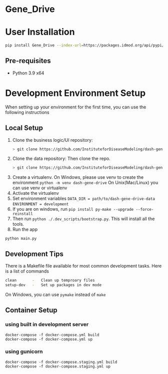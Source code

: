 # Gene_Drive

<!-- START doctoc generated TOC please keep comment here to allow auto update -->
<!-- DON'T EDIT THIS SECTION, INSTEAD RE-RUN doctoc TO UPDATE -->
<!-- END doctoc generated TOC please keep comment here to allow auto update -->


# User Installation

```bash
pip install Gene_Drive --index-url=https://packages.idmod.org/api/pypi/pypi-production/simple
```

## Pre-requisites
- Python 3.9 x64


# Development Environment Setup

When setting up your environment for the first time, you can use the following instructions

## Local Setup
1) Clone the business logic/UI repository:
   ```bash
   > git clone https://github.com/InstituteforDiseaseModeling/dash-gene-drive
   ```
2) Clone the data repository:
   Then clone the repo. 
   ```bash
   > git clone https://github.com/InstituteforDiseaseModeling/dash-gene-drive-data
   ```
3) Create a virtualenv. On Windows, please use venv to create the environment
   `python -m venv dash-gene-drive`
   On Unix(Mac/Linux) you can use venv or virtualenv
4) Activate the virtualenv
5) Set environment variables
   `DATA_DIR = path/to/dash-gene-drive-data`
   `ENVIRONMENT = development`
6) If you are on windows, run `pip install py-make --upgrade --force-reinstall`
7) Then run `python ./.dev_scripts/bootstrap.py`. This will install all the tools. 
8) Run the app 
```
python main.py
```

## Development Tips

There is a Makefile file available for most common development tasks. Here is a list of commands
```bash
clean       -   Clean up temproary files
setup-dev   -   Set up packages in dev mode 
```
On Windows, you can use `pymake` instead of `make`

## Container Setup
### using built in development server
```
docker-compose -f docker-compose.yml build
docker-compose -f docker-compose.yml up
```

### using gunicorn
```
docker-compose -f docker-compose.staging.yml build
docker-compose -f docker-compose.staging.yml up
```